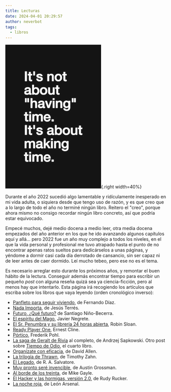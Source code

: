 ```yaml
---
title: Lecturas
date: 2024-04-01 20:29:57
author: neverbot
tags:
  - libros
---
```


![making-time](./index/making-time.jpg){.right width=40%}

Durante el año 2022 sucedió algo lamentable y ridículamente inesperado en mi vida adulta, o siquiera desde que tengo uso de razón, y es que creo que a lo largo de todo el año no terminé ningún libro. Reitero el "creo", porque ahora mismo no consigo recordar ningún libro concreto, así que podría estar equivocado.

Empecé muchos, dejé medio docena a medio leer, otra media docena empezados del año anterior en los que he ido avanzando algunos capítulos aquí y allá... pero 2022 fue un año muy complejo a todos los niveles, en el que la vida personal y profesional me tuvo atrapado hasta el punto de no encontrar apenas ratos sueltos para dedicárselos a unas páginas, y yéndome a dormir casi cada día derrotado de cansancio, sin ser capaz ni de leer antes de caer dormido. Leí mucho tebeo, pero ese no es el tema.

Es necesario arreglar esto durante los próximos años, y remontar el buen hábito de la lectura. Conseguir además encontrar tiempo para escribir un pequeño *post* con alguna reseña quizá sea ya ciencia-ficción, pero al menos hay que intentarlo. Esta página irá recogiendo los artículos que escriba sobre los libros que vaya leyendo (orden cronológico inverso):

- [Panfleto para seguir viviendo](/panfleto-para-seguir-viviendo/), de Fernando Díaz.
- [Nada Importa](/nada-importa-el-libro/), de Jesús Terrés.
- [Futuro, ¿Qué futuro?](/futuro-¿que-futuro/) de Santiago Niño-Becerra.
- [El espíritu del Mago](/el-espiritu-del-mago-de-javier-negrete/), Javier Negrete.
- [El Sr. Penumbra y su librería 24 horas abierta](/el-respetable-oficio-de-traductor/), Robin Sloan.
- [Ready Player One](/el-respetable-oficio-de-traductor/), Ernest Cline.
- [Pórtico](/portico-de-frederik-pohl/), Frederik Pohl.
- [La saga de Geralt de Rivia](/la-saga-de-geralt-de-rivia-de-andrzej-sapkowski/) al completo, de Andrzej Sapkowski. Otro post sobre [Tiempo de Odio](/tiempo-de-odio-de-andrzej-sapkowski/), el cuarto libro.
- [Organízate con eficacia](/organizate-con-eficacia-de-david-allen-el-libro-no-el-metodo/), de David Allen.
- [La trilogía de Thrawn](/la-trilogia-de-thrawn-de-timothy-zahn/), de Timothy Zahn.
- [El Legado](/el-legado-de-rasalvatore/), de R. A. Salvatore.
- [Muy pronto seré invencible](/muy-pronto-sere-invencible-de-austin-grossman/), de Austin Grossman.
- [Al borde de los treinta](/al-borde-de-los-treinta/), de Mike Gayle.
- [El Hacker y las hormigas, versión 2.0](/el-hacker-y-las-hormigas-version-20/), de Rudy Rucker.
- [La noche roja](/la-noche-roja-de-leon-arsenal/), de León Arsenal.
